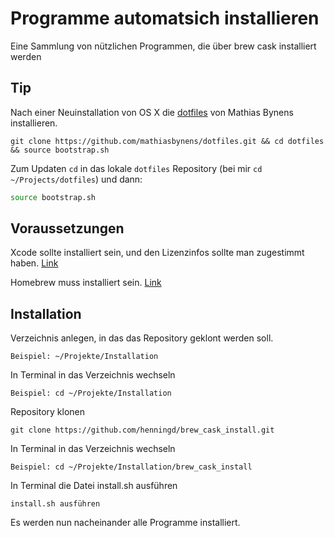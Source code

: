 # Programme automatsich installieren

Eine Sammlung von nützlichen Programmen, die über brew cask installiert werden

## Tip ##

Nach einer Neuinstallation von OS X die [dotfiles](https://github.com/mathiasbynens/dotfiles) von Mathias Bynens installieren.

    git clone https://github.com/mathiasbynens/dotfiles.git && cd dotfiles && source bootstrap.sh

Zum Updaten `cd` in das lokale `dotfiles` Repository (bei mir `cd ~/Projects/dotfiles`) und dann:

```bash
source bootstrap.sh
```

## Voraussetzungen ##

Xcode sollte installiert sein, und den Lizenzinfos sollte man zugestimmt haben.
[Link](https://www.google.de/url?sa=t&rct=j&q=&esrc=s&source=web&cd=1&cad=rja&uact=8&ved=0ahUKEwjo1LifpavRAhVLMlAKHZZgCDMQFggjMAA&url=https%3A%2F%2Fitunes.apple.com%2Fde%2Fapp%2Fxcode%2Fid497799835%3Fmt%3D12&usg=AFQjCNFEI0ltCIASrXkyMlPX9l7pVN4wkQ)

Homebrew muss installiert sein.
[Link](http://brew.sh/index_de.html)


## Installation ##

Verzeichnis anlegen, in das das Repository geklont werden soll.

    Beispiel: ~/Projekte/Installation


In Terminal in das Verzeichnis wechseln

    Beispiel: cd ~/Projekte/Installation


Repository klonen

    git clone https://github.com/henningd/brew_cask_install.git


In Terminal in das Verzeichnis wechseln

    Beispiel: cd ~/Projekte/Installation/brew_cask_install


In Terminal die Datei install.sh ausführen

    install.sh ausführen    


Es werden nun nacheinander alle Programme installiert.
